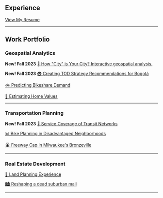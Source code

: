 ## Experience

[View My Resume](https://github.com/mtdunst/mtdunst.github.io/raw/master/Github%20resume.pdf)

---
## Work Portfolio
### Geospatial Analytics

**New! Fall 2023**
[🌇 How "City" is Your City? Interactive geospatial analysis.](/City_city)

**New! Fall 2023**
[🚇 Creating TOD Strategy Recommendations for Bogotá](/Bogota)

[🚲 Predicting Bikeshare Demand](/bikeshare)

[🏡 Estimating Home Values](/Zestimate)

---

### Transportation Planning

**New! Fall 2023**
[🚌 Service Coverage of Transit Networks](/public_transit)

[📊 Bike Planning in Disadvantaged Neighborhoods](/Capstone)

[🛣️ Freeway Cap in Milwaukee's Bronzeville](/freeway_cap)

---

### Real Estate Development

[🏢 Land Planning Experience](/land_planning)

[🏙️ Reshaping a dead suburban mall](/burnsville)

---


